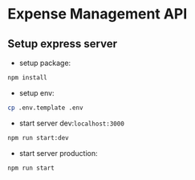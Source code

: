 # Expense Management API

## Setup express server

- setup package:

```bash
npm install
```

- setup env:

```bash
cp .env.template .env
```

- start server dev:`localhost:3000`

```bash
npm run start:dev
```

- start server production:

```bash
npm run start
```
